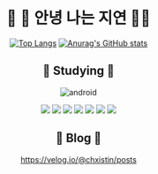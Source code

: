 
<div align="center">

# 👋 🍍 안녕 나는 지연 🍍👋

[![Top Langs](https://github-readme-stats.vercel.app/api/top-langs/?username=nJiyeon)](https://github.com/깃허브아이디/github-readme-stats)
[![Anurag's GitHub stats](https://github-readme-stats.vercel.app/api?username=nJiyeon)](https://github.com/anuraghazra/github-readme-stats)

## 🚀 Studying 🚀
![android](https://github.com/user-attachments/assets/9e5da9d6-1f9f-4d0b-adcb-bcf4830f3d00)

![](https://img.shields.io/badge/Kotlin-0095D5?&style=for-the-badge&logo=kotlin&logoColor=white)
![](https://img.shields.io/badge/C-00599C?style=for-the-badge&logo=c&logoColor=white)
![](https://img.shields.io/badge/C%2B%2B-00599C?style=for-the-badge&logo=c%2B%2B&logoColor=white)
![](https://img.shields.io/badge/HTML-239120?style=for-the-badge&logo=html5&logoColor=white)
![](https://img.shields.io/badge/CSS-239120?&style=for-the-badge&logo=css3&logoColor=white)
![](https://img.shields.io/badge/JavaScript-F7DF1E?style=for-the-badge&logo=JavaScript&logoColor=white)
![](https://img.shields.io/badge/Python-3776AB?style=for-the-badge&logo=python&logoColor=white)


## 📝 Blog 📝
https://velog.io/@chxistin/posts

<!--
**nJiyeon/nJiyeon** is a ✨ _special_ ✨ repository because its `README.md` (this file) appears on your GitHub profile.

Here are some ideas to get you started:

- 🔭 I’m currently working on ...
- 🌱 I’m currently learning ...
- 👯 I’m looking to collaborate on ...
- 🤔 I’m looking for help with ...
- 💬 Ask me about ...
- 📫 How to reach me: ...
- 😄 Pronouns: ...
- ⚡ Fun fact: ...
-->
